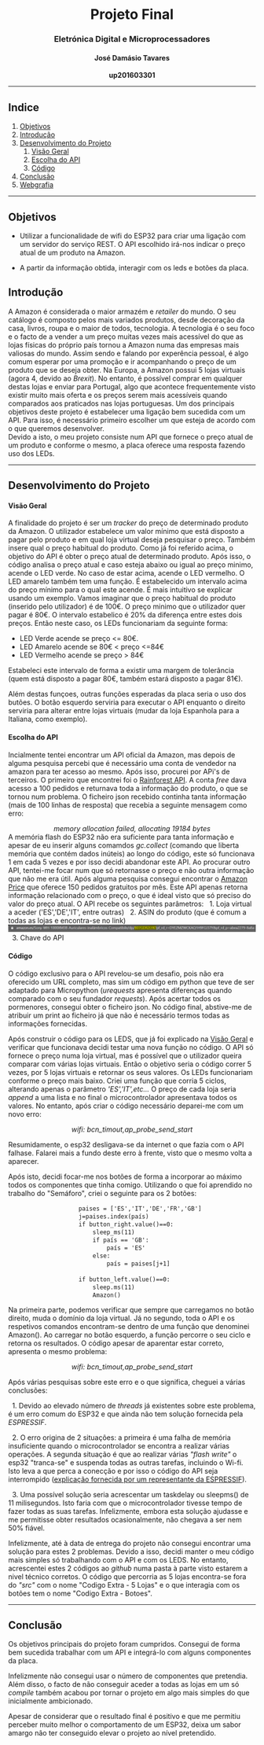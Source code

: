 # <center>Projeto Final</center> 
### <center>Eletrónica Digital e Microprocessadores</center>
#### <center>José Damásio Tavares</center>
**<center>up201603301</center>** 
***
## Indice
1. [Objetivos](#Objetivos)
2. [Introdução](#Introdução)
3. [Desenvolvimento do Projeto](#Desenvolvimento)
    1. [Visão Geral](#Overview)
    2. [Escolha do API](#API)
    3. [Código](#Codigo)
4. [Conclusão](#Conclusão)
5. [Webgrafia](#Webgrafia)
***

## Objetivos <a name="Objetivos"></a>

* Utilizar a funcionalidade de wifi do ESP32 para criar uma ligação com um servidor do serviço REST. O API escolhido irá-nos indicar o preço atual de um produto na Amazon.

* A partir da informação obtida, interagir com os leds e botões da placa.

## Introdução <a name=Introdução></a>

A Amazon é considerada o maior armazém e _retailer_ do mundo. O seu catálogo é composto pelos mais variados produtos, desde decoração da casa, livros, roupa e o maior de todos, tecnologia. A tecnologia é o seu foco e o facto de a vender a um preço muitas vezes mais acessível do que as lojas físicas do próprio país tornou a Amazon numa das empresas mais valiosas do mundo. Assim sendo e falando por experência pessoal, é algo comum esperar por uma promoção e ir acompanhando o preço de um produto que se deseja obter.
Na Europa, a Amazon possui 5 lojas virtuais (agora 4, devido ao _Brexit_). No entanto, é possível comprar em qualquer destas lojas e enviar para Portugal, algo que acontece frequentemente visto existir muito mais oferta e os preços serem mais acessíveis quando comparados aos praticados nas lojas portuguesas.
Um dos principais objetivos deste projeto é estabelecer uma ligação bem sucedida com um API. Para isso, é necessário primeiro escolher um que esteja de acordo com o que queremos desenvolver.  
Devido a isto, o meu projeto consiste num API que fornece o preço atual de um produto e conforme o mesmo, a placa oferece uma resposta fazendo uso dos LEDs.

***
## Desenvolvimento do Projeto <a name="Desenvolvimento"></a>

#### Visão Geral <a name="Overview"></a>

A finalidade do projeto é ser um _tracker_ do preço de determinado produto da Amazon. O utilizador estabelece um valor mínimo que está disposto a pagar pelo produto e  em qual loja virtual deseja pesquisar o preço. Também insere qual o preço habitual do produto.
Como já foi referido acima, o objetivo do API é obter o preço atual de determinado produto. Após isso, o código analisa o preço atual e caso esteja abaixo ou igual ao preço minimo, acende o LED verde. No caso de estar acima, acende o LED vermelho.
O LED amarelo também tem uma função. É estabelecido um intervalo acima do preço mínimo para o qual este acende. É mais intuitivo se explicar usando um exemplo.
Vamos imaginar que o preço habitual do produto (inserido pelo utilizador) é de 100€.
O preço minimo que o utilizador quer pagar é 80€. O intervalo estabelico é 20% da diferença entre estes dois preços. Então neste caso, os LEDs funcionariam da seguinte forma:

* LED Verde acende se preço <= 80€.
* LED Amarelo acende se  80€ < preço <=84€
* LED Vermelho acende se preço > 84€ 

Estabeleci este intervalo de forma a existir uma margem de tolerância (quem está disposto a pagar 80€, também estará disposto a pagar 81€).

Além destas funçoes, outras funções esperadas da placa seria o uso dos butões. O botão esquerdo serviria para executar o API enquanto o direito serviria para alterar entre lojas virtuais (mudar da loja Espanhola para a Italiana, como exemplo).

#### Escolha do API <a name="API"> </a>

Incialmente tentei encontrar um API oficial da Amazon, mas depois de alguma pesquisa percebi que é necessário uma conta de vendedor na amazon para ter acesso ao mesmo. Após isso, procurei por APi's de terceiros. O primeiro que encontrei foi o [Rainforest API](https://rainforestapi.com/). A conta _free_ dava acesso a 100 pedidos e returnava toda a informação do produto, o que se tornou num problema. O ficheiro json recebido continha tanta informação (mais de 100 linhas de resposta) que recebia a seguinte mensagem como erro:
_<center>memory allocation failed, allocating 19184 bytes</center>_
A memória flash do ESP32 não era suficiente para tanta informação e apesar de eu inserir alguns comamdos _gc.collect_ (comando que liberta memória que contém dados inúteis) ao longo do código, este só funcionava 1 em cada 5 vezes e por isso decidi abandonar este API.
Ao procurar outro API, tentei-me focar num que só retornasse o preço e não outra informação que não me era útil.
Após alguma pesquisa consegui encontrar o [Amazon Price](https://rapidapi.com/ajmorenodelarosa/api/amazon-price1) que oferece 150 pedidos gratuitos por mês. Este API apenas retorna informação relacionado com o preço, o que é ideal visto que só preciso do valor do preço atual.
O API recebe os seguintes parâmetros:
&nbsp; 1. Loja virtual a aceder ('ES','DE','IT', entre outras)
&nbsp; 2. ASIN do produto (que é comum a todas as lojas e encontra-se no link)
![Onde encontrar o ASIN](/ASIN.png)
&nbsp; 3. Chave do API

#### Código <a name="Codigo"></a>

O código exclusivo para o API revelou-se um desafio, pois não era oferecido um URL completo, mas sim um código em python que teve de ser adaptado para Micropython (_urequests_ apresenta diferenças quando comparado com o seu fundador _requests_). Após acertar todos os pormenores, consegui obter o ficheiro json. No código final, abstive-me de atribuir um print ao ficheiro já que não é necessário termos todas as informações fornecidas.

Após construir o código para os LEDS, que já foi explicado na [Visão Geral](#Overview) e verificar que funcionava decidi testar uma nova função no código. O API só fornece o preço numa loja virtual, mas é possível que o utilizador queira comparar com várias lojas virtuais. Então o objetivo seria o código correr 5 vezes, por 5 lojas virtuais e retornar os seus valores. Os LEDs funcionariam conforme o preço mais baixo. Criei uma função que corria 5 ciclos, alterando apenas o parâmetro _'ES','IT',etc..._ O preço de cada loja seria _append_ a uma lista e no final o microcontrolador apresentava todos os valores.
No entanto, após criar o código necessário deparei-me com um novo erro:
_<center>wifi: bcn_timout,ap_probe_send_start</center>_

Resumidamente, o esp32 desligava-se da internet o que fazia com o API falhase. Falarei mais a fundo deste erro à frente, visto que o mesmo volta a aparecer.

Após isto, decidi focar-me nos botões de forma a incorporar ao máximo todos os componentes que tinha comigo.
Utilizando o que foi aprendido no trabalho do "Semáforo", criei o seguinte para os 2 botões:

                        paises = ['ES','IT','DE','FR','GB']
                        j=paises.index(país)
                        if button_right.value()==0:
                            sleep_ms(11)
                            if país == 'GB':
                                país = 'ES'
                            else:
                                país = paises[j+1] 

                        if button_left.value()==0:
                            sleep.ms(11)
                            Amazon()

Na primeira parte, podemos verificar que sempre que carregamos no botão direito, muda o domínio da loja virtual.
Já no segundo, toda o API e os respetivos comandos encontram-se dentro de uma função que denominei Amazon(). Ao carregar no botão esquerdo, a função percorre o seu ciclo e retorna os resultados. O código apesar de aparentar estar correto, apresenta o mesmo problema:

_<center>wifi: bcn_timout,ap_probe_send_start</center>_

Após várias pesquisas sobre este erro e o que significa, cheguei a várias conclusões:
 
&nbsp; 1. Devido ao elevado número de _threads_ já existentes sobre este problema, é um erro comum do ESP32 e que ainda não tem solução fornecida pela _ESPRESSIF_.

&nbsp; 2. O erro origina de 2 situações: a primeira é uma falha de memória insuficiente quando o microcontrolador se encontra a realizar várias operações. A segunda situação é que ao realizar várias _"flash write"_ o esp32 "tranca-se" e suspenda todas as outras tarefas, incluindo o Wi-fi. Isto leva a que perca a conecção e por isso o código do API seja interrompido ([explicação fornecida por um representante da ESPRESSIF](https://www.esp32.com/viewtopic.php?t=6800&p=29472)).

&nbsp; 3. Uma possível solução seria acrescentar um taskdelay ou sleepms() de 11 milisegundos. Isto faria com que o microcontrolador tivesse tempo de fazer todas as suas tarefas. Infelizmente, embora esta solução ajudasse e me permitisse obter resultados ocasionalmente, não chegava a ser nem 50% fiável.

Infelizmente, até à data de entrega do projeto não consegui encontrar uma solução para estes 2 problemas. Devido a isso, decidi manter o meu código mais simples só trabalhando com o API e com os LEDS. No entanto, acrescentei estes 2 códigos ao _github_ numa pasta à parte visto estarem a nivel técnico corretos. O código que percorria as 5 lojas encontra-se fora do _"src"_ com o nome "Codigo Extra - 5 Lojas" e o que interagia com os botões tem o nome "Codigo Extra - Botoes".
***
## Conclusão <a name="Conclusão"></a>

Os objetivos principais do projeto foram cumpridos. Consegui de forma bem sucedida trabalhar com um API e integrá-lo com alguns componentes da placa. 

Infelizmente não consegui usar o número de componentes que pretendia. Além disso, o facto de não conseguir aceder a todas as lojas em um só _compile_ também acabou por tornar o projeto em algo mais simples do que inicialmente ambicionado.

Apesar de considerar que o resultado final é positivo e que me permitiu perceber muito melhor o comportamento de um ESP32, deixa um sabor amargo não ter conseguido elevar o projeto ao nível pretendido.



